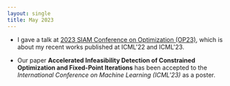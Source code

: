 ```yaml
---
layout: single
title: May 2023
---
```



- I gave a talk at [2023 SIAM Conference on Optimization (OP23)](https://www.siam.org/conferences/cm/program/op23),
  which is about my recent works published at ICML'22 and ICML'23.

- Our paper **Accelerated Infeasibility Detection of Constrained Optimization and Fixed-Point Iterations**
has been accepted to the _International Conference on Machine Learning (ICML'23)_ as a poster.

